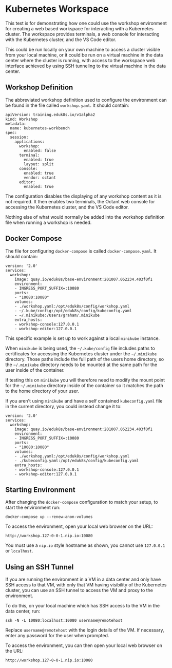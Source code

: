 Kubernetes Workspace
====================

This test is for demonstrating how one could use the workshop environment
for creating a web based workspace for interacting with a Kubernetes
cluster. The workspace provides terminals, a web console for interacting
with the Kubernetes cluster, and the VS Code editor.

This could be run locally on your own machine to access a cluster visible
from your local machine, or it could be run on a virtual machine in the
data center where the cluster is running, with access to the workspace web
interface achieved by using SSH tunneling to the virtual machine in the
data center.

Workshop Definition
-------------------

The abbreviated workshop definition used to configure the environment can
be found in the file called `workshop.yaml`. It should contain:

```
apiVersion: training.eduk8s.io/v1alpha2
kind: Workshop
metadata:
  name: kubernetes-workbench
spec:
  session:
    applications:
      workshop:
        enabled: false
      terminal:
        enabled: true
        layout: split
      console:
        enabled: true
        vendor: octant
      editor:
        enabled: true
```

The configuration disables the displaying of any workshop content as it is
not required. It then enables two terminals, the Octant web console for
accessing the Kubernetes cluster, and the VS Code editor.

Nothing else of what would normally be added into the workshop definition
file when running a workshop is needed.

Docker Compose
--------------

The file for configuring `docker-compose` is called `docker-compose.yaml`.
It should contain:

```
version: '2.0'
services:
  workshop:
    image: quay.io/eduk8s/base-environment:201007.062234.403f0f1
    environment:
    - INGRESS_PORT_SUFFIX=:10080
    ports:
    - "10080:10080"
    volumes:
    - ./workshop.yaml:/opt/eduk8s/config/workshop.yaml
    - ~/.kube/config:/opt/eduk8s/config/kubeconfig.yaml
    - ~/.minikube:/Users/graham/.minikube
    extra_hosts:
    - workshop-console:127.0.0.1
    - workshop-editor:127.0.0.1
```

This specific example is set up to work against a local `minikube` instance.

When `minikube` is being used, the `~/.kube/config` file includes paths to
certificates for accessing the Kubernetes cluster under the `~/.minikube`
directory. Those paths include the full path of the users home directory,
so the `~/.minikube` directory needs to be mounted at the same path for the
user inside of the container.

If testing this on `minikube` you will therefore need to modify the mount
point for the `~/.minikube` directory inside of the container so it matches
the path to the home directory of your user.

If you aren't using `minikube` and have a self contained `kubeconfig.yaml`
file in the current directory, you could instead change it to:

```
version: '2.0'
services:
  workshop:
    image: quay.io/eduk8s/base-environment:201007.062234.403f0f1
    environment:
    - INGRESS_PORT_SUFFIX=:10080
    ports:
    - "10080:10080"
    volumes:
    - ./workshop.yaml:/opt/eduk8s/config/workshop.yaml
    - ./kubeconfig.yaml:/opt/eduk8s/config/kubeconfig.yaml
    extra_hosts:
    - workshop-console:127.0.0.1
    - workshop-editor:127.0.0.1
```

Starting Environment
--------------------

After changing the `docker-compose` configuration to match your setup, to
start the environment run:

```
docker-compose up --renew-anon-volumes
```

To access the environment, open your local web browser on the URL:

```
http://workshop.127-0-0-1.nip.io:10080
```

You must use a `nip.io` style hostname as shown, you cannot use `127.0.0.1`
or `localhost`.

Using an SSH Tunnel
-------------------

If you are running the environment in a VM in a data center and only have
SSH access to that VM, with only that VM having visibility of the Kubernetes
cluster, you can use an SSH tunnel to access the VM and proxy to the
environment.

To do this, on your local machine which has SSH access to the VM in the data
center, run:

```
ssh -N -L 10080:localhost:10080 username@remotehost
```

Replace `username@remotehost` with the login details of the VM. If necessary,
enter any password for the user when prompted.

To access the environment, you can then open your local web browser on the
URL:

```
http://workshop.127-0-0-1.nip.io:10080
```
